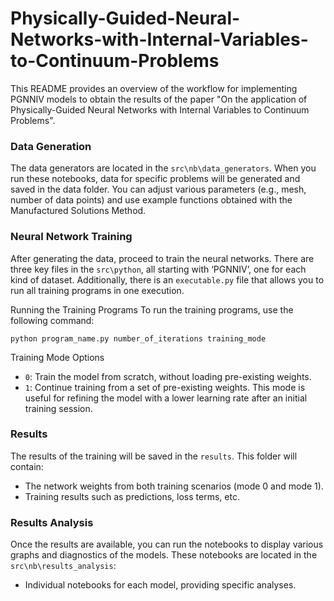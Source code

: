 # Physically-Guided-Neural-Networks-with-Internal-Variables-to-Continuum-Problems
This README provides an overview of the workflow for implementing PGNNIV models to obtain the results of the paper "On the application of Physically-Guided Neural Networks with Internal Variables to Continuum Problems".

### Data Generation
The data generators are located in the ``src\nb\data_generators``. When you run these notebooks, data for specific problems will be generated and saved in the data folder. You can adjust various parameters (e.g., mesh, number of data points) and use example functions obtained with the Manufactured Solutions Method.

### Neural Network Training
After generating the data, proceed to train the neural networks. There are three key files in the ``src\python``, all starting with ‘PGNNIV’, one for each kind of dataset. Additionally, there is an ```executable.py``` file that allows you to run all training programs in one execution.

Running the Training Programs
To run the training programs, use the following command:

```` python program_name.py number_of_iterations training_mode ````

Training Mode Options
- ```0```: Train the model from scratch, without loading pre-existing weights.
- ```1```: Continue training from a set of pre-existing weights. This mode is useful for refining the model with a lower learning rate after an initial training session.

### Results
The results of the training will be saved in the ```results```. This folder will contain:
- The network weights from both training scenarios (mode 0 and mode 1).
- Training results such as predictions, loss terms, etc.

### Results Analysis
Once the results are available, you can run the notebooks to display various graphs and diagnostics of the models. These notebooks are located in the ```src\nb\results_analysis```:
- Individual notebooks for each model, providing specific analyses.
<!-- - A general notebook in which there are a couple of simple functions that show the boxplots of the relative error for each of the variables and then show pictures of the results for different percentiles of the chosen error. -->

